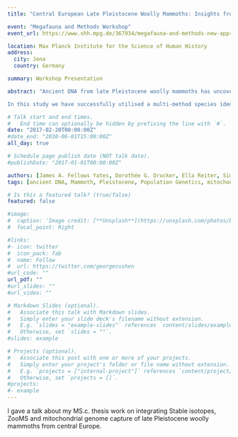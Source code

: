 ```yaml
---
title: "Central European Late Pleistocene Woolly Mammoths: Insights from Zooarchaeology, ZooMS, Stable Isotope and aDNA data."

event: "Megafauna and Methods Workshop"
event_url: https://www.shh.mpg.de/367934/megafauna-and-methods-new-approaches-to-the-study-of-megafaunal-extinctions

location: Max Planck Institute for the Science of Human History
address:
  city: Jena
  country: Germany

summary: Workshop Presentation

abstract: "Ancient DNA from late Pleistocene woolly mammoths has uncovered previously unknown migrations and mitochondrial clade replacements prior to the extinction of the species. Despite recent discoveries of additional maternal clade replacements in Europe, previous work has led to uneven sampling across Eurasia by focusing on North East Eurasia and North America. Furthermore, most studies have focused on large scale population dynamics only, thus overlooking possible site-level changes.

In this study we have successfully utilised a multi-method species identification screening (Zooarchaeology, ZooMS, Stable Isotopes, aDNA) of fragmentary remains of megafauna from late Pleistocene Central Europe. This cross-validation of species level identification of morphologically unspecific bone fragments identified as ‘mammoth/rhino sized’ was performed using a laboratory workflow requiring minimal sampling. We generated twenty woolly mammoth mitochondrial genomes and a subset of complementary stable isotopic data from four sites that have previously shown unusual palaeoecological or skeletal characteristics of the local woolly mammoth populations. Comparing mitochondrial clades to radiocarbon dates shows continuity in maternal lineages at each site located in Germany or Poland, indicating that maternal clades are not related to the unusual characteristics of two sites. Previously, the two clades that occupied Europe were considered to have been geographically and temporally separate. Our data suggests that it was more likely that the two clades overlapped and possibly coexisted, but why one clade ‘survived’ over the other remains unclear. This highlights the need for greater understanding of intra-species population loss and replacement prior to the woolly mammoth extinction."

# Talk start and end times.
#   End time can optionally be hidden by prefixing the line with `#`.
date: "2017-02-20T00:00:00Z"
#date_end: "2030-06-01T15:00:00Z"
all_day: true

# Schedule page publish date (NOT talk date).
#publishDate: "2017-01-01T00:00:00Z"

authors: [James A. Fellows Yates, Dorothée G. Drucker, Ella Reiter, Simon Heumos, Frido Welker, Susanne C. Münzel, Piotr Wojtal, Martina Lázničková-Galetová, Nicholas J. Conard, Alexander Herbig, Hervé Bocherens, Johannes Krause]
tags: [ancient DNA, Mammoth, Pleistocene, Population Genetics, mitochondria]

# Is this a featured talk? (true/false)
featured: false

#image:
#  caption: 'Image credit: [**Unsplash**](https://unsplash.com/photos/bzdhc5b3Bxs)'
#  focal_point: Right

#links:
#- icon: twitter
#  icon_pack: fab
#  name: Follow
#  url: https://twitter.com/georgecushen
#url_code: ""
url_pdf: ""
#url_slides: ""
#url_video: ""

# Markdown Slides (optional).
#   Associate this talk with Markdown slides.
#   Simply enter your slide deck's filename without extension.
#   E.g. `slides = "example-slides"` references `content/slides/example-slides.md`.
#   Otherwise, set `slides = ""`.
#slides: example

# Projects (optional).
#   Associate this post with one or more of your projects.
#   Simply enter your project's folder or file name without extension.
#   E.g. `projects = ["internal-project"]` references `content/project/deep-learning/index.md`.
#   Otherwise, set `projects = []`.
#projects:
#- example
---
```


I gave a talk about my MS.c. thesis work on integrating Stable isotopes, ZooMS and mitochondrial genome capture of late Pleistocene woolly mammoths from central Europe.
